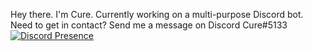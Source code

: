 Hey there. I'm Cure.
Currently working on a multi-purpose Discord bot.
Need to get in contact? Send me a message on Discord Cure#5133
[![Discord Presence](https://lanyard-profile-readme.vercel.app/api/:id)](https://discord.com/users/:767406118192152596)

